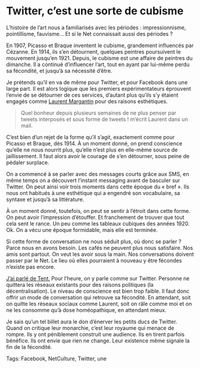 # Twitter, c’est une sorte de cubisme

L’histoire de l’art nous a familiarisés avec les périodes : impressionnisme, pointillisme, fauvisme… Et si le Net connaissait aussi des périodes ?

En 1907, Picasso et Braque inventent le cubisme, grandement influencés par Cézanne. En 1914, ils s’en détournent, quelques peintres poursuivent le mouvement jusqu’en 1921. Depuis, le cubisme est une affaire de peintres du dimanche. Il a continué d’influencer l’art, tout en ayant par lui-même perdu sa fécondité, et jusqu’à sa nécessité d’être.

Je prétends qu’il en va de même pour Twitter, et pour Facebook dans une large part. Il est alors logique que les premiers expérimentateurs éprouvent l’envie de se détourner de ces services, d’autant plus qu’ils s’y étaient engagés comme [Laurent Margantin](http://carnetsdoutreweb.blog.lemonde.fr/) pour des raisons esthétiques.

> Quel bonheur depuis plusieurs semaines de ne plus penser par tweets interposés et sous forme de tweets ! m’écrit Laurent dans un mail.

C’est bien d’un rejet de la forme qu’il s’agit, exactement comme pour Picasso et Braque, dès 1914. À un moment donné, on prend conscience qu’elle ne nous nourrit plus, qu’elle n’est plus en elle-même source de jaillissement. Il faut alors avoir le courage de s’en détourner, sous peine de pédaler surplace.

On a commencé à se parler avec des messages courts grâce aux SMS, en même temps on a découvert l’instant messaging avant de basculer sur Twitter. On peut ainsi voir trois moments dans cette époque du « bref ». Ils nous ont habitués à une esthétique qui a engendré son vocabulaire, sa syntaxe et jusqu’à sa littérature.

À un moment donné, toutefois, on peut se sentir à l’étroit dans cette forme. On peut avoir l’impression d’étouffer. Et franchement de trouver que tout cela sent le rance. Un peu comme les tableaux cubiques des années 1920. Ok. On a vécu une époque formidable, mais elle est terminée.

Si cette forme de conversation ne nous séduit plus, où donc se parler ? Parce nous en avons besoin. Les cafés ne peuvent plus nous satisfaire. Nos amis sont partout. On veut les avoir sous la main. Nos conversations doivent passer par le Net. Le lieu où elles pourraient à nouveau y être fécondes n’existe pas encore.

[J’ai parlé de Tent.](http://blog.tcrouzet.com/2012/10/06/quitter-twitter-et-facebook-pour-survivre/) Pour l’heure, on y parle comme sur Twitter. Personne ne quittera les réseaux existants pour des raisons politiques (la décentralisation). Le niveau de conscience est bien trop faible. Il faut donc offrir un mode de conversation qui retrouve sa fécondité. En attendant, soit on quitte les réseaux sociaux comme Laurent, soit on râle comme moi et on ne les consomme qu’à dose homéopathique, en attendant mieux.

Je sais qu’un tel billet aura le don d’énerver les petits ducs de Twitter. Quand on critique leur monarchie, c’est leur royaume qui menace de rompre. Ils y ont péniblement construit une audience. Ils en tirent parfois bénéfice. Ils ont envie que rien ne change. Leur existence même signale la fin de la fécondité.

Tags: Facebook, NetCulture, Twitter, une